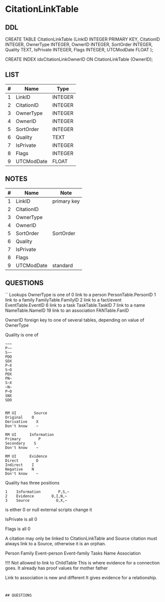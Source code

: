 # CitationLinkTable

## DDL

CREATE TABLE CitationLinkTable (LinkID INTEGER PRIMARY KEY, CitationID INTEGER, OwnerType INTEGER, OwnerID INTEGER, SortOrder INTEGER, Quality TEXT, IsPrivate INTEGER, Flags INTEGER, UTCModDate FLOAT );

CREATE INDEX idxCitationLinkOwnerID ON CitationLinkTable (OwnerID);

## LIST

| #   | Name          | Type      |
|-----|---------------|-----------|
|  1  | LinkID        | INTEGER
|  2  | CitationID    | INTEGER
|  3  | OwnerType     | INTEGER
|  4  | OwnerID       | INTEGER
|  5  | SortOrder     | INTEGER
|  6  | Quality       | TEXT
|  7  | IsPrivate     | INTEGER
|  8  | Flags         | INTEGER
|  9  | UTCModDate    | FLOAT

## NOTES

| #   | Name          | Note      |
|-----|---------------|-----------|
|  1  | LinkID        | primary key
|  2  | CitationID    | 
|  3  | OwnerType     | 
|  4  | OwnerID       | 
|  5  | SortOrder     | SortOrder
|  6  | Quality       | 
|  7  | IsPrivate     | 
|  8  | Flags         | 
|  9  | UTCModDate    | standard

## QUESTIONS

``
Lookups
OwnerType is one of 
0    link to a person            PersonTable.PersonID
1    link to a family            FamilyTable.FamilyID
2    link to a fact/event        EventTable.EventID
6    link to a task                TaskTable.TaskID
7    link to a name                NameTable.NameID
19    link to an association        FANTable.FanID

OwnerID        foreign key to one of several tables, depending on value of OwnerType


Quality is one of

    ~~~
    P~~
    S~~
    PDO
    SDX
    P~X
    S~O
    PDX
    PN~
    S~X
    ~N~
    P~O
    SNX
    SDO


    RM UI        Source
    Original    O
    Derivative    X
    Don't know    ~

    RM UI      Information
    Primary        P
    Secondary    S
    Don't know    ~

    RM UI      Evidence
    Direct        D
    Indirect    I
    Negative    N
    Don't know    ~

Quality has three positions

    1    Information        P,S,~
    2    Evidence        D,I,N,~
    3    Source            O,X,~


is either 0 or null
external scripts change it

IsPrivate is all 0

Flags is all 0



A citation may only be linked to 
CitationLinkTable
and
Source    citation must always link to a Source, otherwise it is an orphan.



Person
Family
Event-person
Event-family
Tasks
Name
Association



!!!!
Not allowed to link to ChildTable
This is where evidence for a connection goes.
It already has proof values for mother  father

Link to association is new and different
It gives evidence for a relationship.

```


## QUESTIONS














